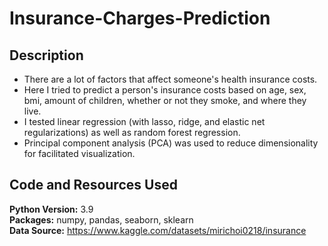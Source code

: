 # Insurance-Charges-Prediction

## Description

- There are a lot of factors that affect someone's health insurance costs.
- Here I tried to predict a person's insurance costs based on age, sex, bmi, amount of children, whether or not they smoke, and where they live.
- I tested linear regression (with lasso, ridge, and elastic net regularizations) as well as random forest regression. 
- Principal component analysis (PCA) was used to reduce dimensionality for facilitated visualization.


## Code and Resources Used
**Python Version:** 3.9 <br> 
**Packages:** numpy, pandas, seaborn, sklearn <br>
**Data Source:** https://www.kaggle.com/datasets/mirichoi0218/insurance
